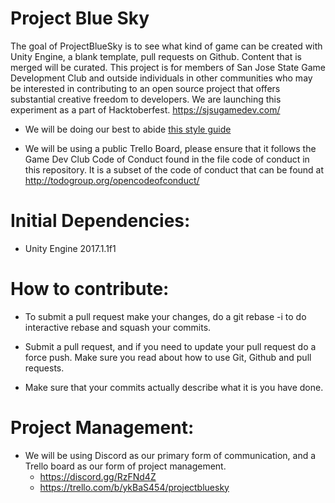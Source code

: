 # Project Blue Sky

The goal of ProjectBlueSky is to see what kind of game can be created with Unity Engine, a blank template, pull requests on Github. Content that is merged will be curated. This project is for members of San Jose State Game Development Club and outside individuals in other communities who may be interested in contributing to an open source project that offers substantial creative freedom to developers. We are launching this experiment as a part of Hacktoberfest. https://sjsugamedev.com/

* We will be doing our best to abide [this style guide](
https://github.com/raywenderlich/c-sharp-style-guide)

* We will be using a public Trello Board, please ensure that it follows the Game Dev Club Code of Conduct found in the file code of conduct in this repository. It is a subset of the code of conduct that can be found at http://todogroup.org/opencodeofconduct/

# Initial Dependencies:
   * Unity Engine 2017.1.1f1

# How to contribute:

   * To submit a pull request make your changes, do a git rebase -i to do interactive rebase and squash your commits.

   * Submit a pull request, and if you need to update your pull request do a force push. Make sure you read about how to use Git, Github and pull requests.

   * Make sure that your commits actually describe what it is you have done.

# Project Management:

   * We will be using Discord as our primary form of communication, and a Trello board as our form of project management. 
      * https://discord.gg/RzFNd4Z
      * https://trello.com/b/ykBaS454/projectbluesky

